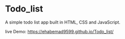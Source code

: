 # Todo_list
A simple todo list app built in HTML, CSS and JavaScript.

live Demo: https://ehabemad9599.github.io/Todo_list/

